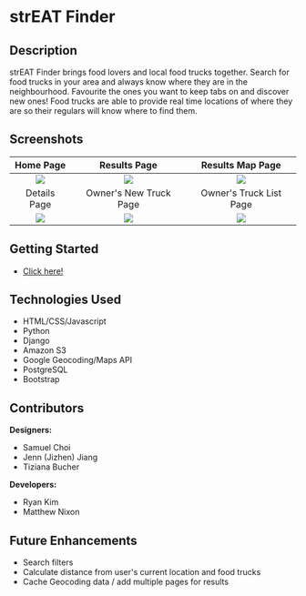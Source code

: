 # strEAT Finder
## Description
strEAT Finder brings food lovers and local food trucks together. Search for food trucks in your area and always know where they are in the neighbourhood. Favourite the ones you want to keep tabs on and discover new ones! Food trucks are able to provide real time locations of where they are so their regulars will know where to find them.

## Screenshots

|                  Home Page                  |                Results Page                 |               Results Map Page              |
| :-----------------------------------------: | :-----------------------------------------: | :-----------------------------------------: |
| <img src="https://imgur.com/hPVLvbf.png"> | <img src="https://imgur.com/yM9NjZh.png"> | <img src="https://imgur.com/iDp39iI.png"> |
|                 Details Page                |            Owner's New Truck Page           |            Owner's Truck List Page          |
| <img src="https://imgur.com/BlZ5GAa.png"> | <img src="https://imgur.com/nocdBA7.png"> | <img src="https://imgur.com/PzuJdwS.png"> |


## Getting Started
* [Click here!](https://streatfinder.herokuapp.com/)

## Technologies Used
* HTML/CSS/Javascript
* Python
* Django
* Amazon S3
* Google Geocoding/Maps API
* PostgreSQL
* Bootstrap

## Contributors

**Designers:**
* Samuel Choi
* Jenn (Jizhen) Jiang
* Tiziana Bucher

**Developers:**
* Ryan Kim
* Matthew Nixon

## Future Enhancements
* Search filters
* Calculate distance from user's current location and food trucks
* Cache Geocoding data / add multiple pages for results
